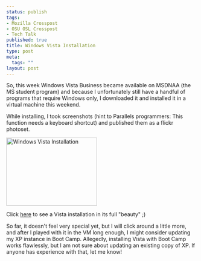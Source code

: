 ```yaml
--- 
status: publish
tags: 
- Mozilla Crosspost
- OSU OSL Crosspost
- Tech Talk
published: true
title: Windows Vista Installation
type: post
meta: 
  tags: ""
layout: post
---
```

So, this week Windows Vista Business became available on MSDNAA (the MS student program) and because I unfortunately still have a handful of programs that require Windows only, I downloaded it and installed it in a virtual machine this weekend.

While installing, I took screenshots (hint to Parallels programmers: This function needs a keyboard shortcut) and published them as a flickr photoset.

<a href="http://flickr.com/photos/freeed/363937631/in/set-72157594490796701" title="Windows Vista Installation"><img src="http://farm1.static.flickr.com/121/363937631_af66c1d087_m.jpg" width="240" height="180" alt="Windows Vista Installation" /></a>

Click <a href="http://flickr.com/photos/freeed/sets/72157594490796701/">here</a> to see a Vista installation in its full "beauty" ;)

So far, it doesn't feel very special yet, but I will click around a little more, and after I played with it in the VM long enough, I might consider updating my XP instance in Boot Camp. Allegedly, installing Vista with Boot Camp works flawlessly, but I am not sure about updating an existing copy of XP. If anyone has experience with that, let me know!
